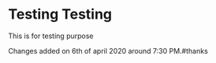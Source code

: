 # Testing Testing
This is for testing purpose

Changes added on 6th of april 2020 around 7:30 PM.#thanks
